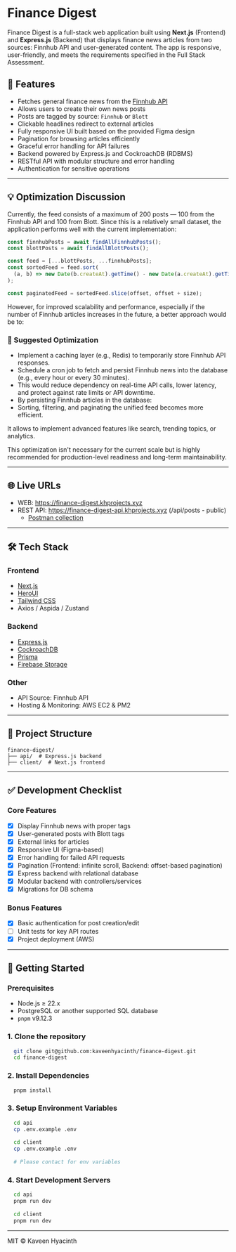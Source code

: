 # Finance Digest

Finance Digest is a full-stack web application built using **Next.js** (Frontend) and **Express.js** (Backend) that
displays finance news articles from two sources: Finnhub API and user-generated content. The app is responsive,
user-friendly, and meets the requirements specified in the Full Stack Assessment.

## 🧠 Features

- Fetches general finance news from the [Finnhub API](https://finnhub.io/docs/api/market-news)
- Allows users to create their own news posts
- Posts are tagged by source: `Finnhub` or `Blott`
- Clickable headlines redirect to external articles
- Fully responsive UI built based on the provided Figma design
- Pagination for browsing articles efficiently
- Graceful error handling for API failures
- Backend powered by Express.js and CockroachDB (RDBMS)
- RESTful API with modular structure and error handling
- Authentication for sensitive operations

---

## 💡 Optimization Discussion

Currently, the feed consists of a maximum of 200 posts — 100 from the Finnhub API and 100 from Blott. Since this is a
relatively small dataset, the application performs well with the current implementation:

``` ts
const finnhubPosts = await findAllFinnhubPosts();
const blottPosts = await findAllBlottPosts();

const feed = [...blottPosts, ...finnhubPosts];
const sortedFeed = feed.sort(
  (a, b) => new Date(b.createAt).getTime() - new Date(a.createAt).getTime(),
);

const paginatedFeed = sortedFeed.slice(offset, offset + size);
```

However, for improved scalability and performance, especially if the number of Finnhub articles increases in the future,
a better approach would be to:

### 🧠 Suggested Optimization

- Implement a caching layer (e.g., Redis) to temporarily store Finnhub API responses.
- Schedule a cron job to fetch and persist Finnhub news into the database (e.g., every hour or every 30 minutes).
- This would reduce dependency on real-time API calls, lower latency, and protect against rate limits or API downtime.
- By persisting Finnhub articles in the database:
- Sorting, filtering, and paginating the unified feed becomes more efficient.

It allows to implement advanced features like search, trending topics, or analytics.

This optimization isn't necessary for the current scale but is highly recommended for production-level readiness and
long-term maintainability.

---

## 🌐 Live URLs

- WEB: https://finance-digest.khprojects.xyz
- REST API: https://finance-digest-api.khprojects.xyz (/api/posts - public)
    - [Postman collection](https://drive.google.com/file/d/16COFN06emudF3xKMgN4t-d6gRVByJJ8W/view?usp=sharing)

---

## 🛠️ Tech Stack

### Frontend

- [Next.js](https://nextjs.org/)
- [HeroUI](https://www.heroui.com/)
- [Tailwind CSS](https://tailwindcss.com/)
- Axios / Aspida / Zustand

### Backend

- [Express.js](https://expressjs.com/)
- [CockroachDB](https://www.cockroachlabs.com/)
- [Prisma](https://www.prisma.io/)
- [Firebase Storage](https://firebase.google.com/docs/storage)

### Other

- API Source: Finnhub API
- Hosting & Monitoring: AWS EC2 & PM2

---

## 📁 Project Structure

```
finance-digest/
├── api/  # Express.js backend
├── client/  # Next.js frontend
```

---

## ✅ Development Checklist

### Core Features

- [x] Display Finnhub news with proper tags
- [x] User-generated posts with Blott tags
- [x] External links for articles
- [x] Responsive UI (Figma-based)
- [x] Error handling for failed API requests
- [x] Pagination (Frontend: infinite scroll, Backend: offset-based pagination)
- [x] Express backend with relational database
- [x] Modular backend with controllers/services
- [x] Migrations for DB schema

### Bonus Features

- [x] Basic authentication for post creation/edit
- [ ] Unit tests for key API routes
- [x] Project deployment (AWS)

---

## 🚀 Getting Started

### Prerequisites

- Node.js ≥ 22.x
- PostgreSQL or another supported SQL database
- `pnpm` v9.12.3

### 1. Clone the repository

```bash
  git clone git@github.com:kaveenhyacinth/finance-digest.git
  cd finance-digest
```

### 2. Install Dependencies

```bash
  pnpm install
```

### 3. Setup Environment Variables

  ```bash
    cd api
    cp .env.example .env
    
    cd client
    cp .env.example .env
    
    # Please contact for env variables
  ```

### 4. Start Development Servers

```bash
  cd api
  pnpm run dev
  
  cd client
  pnpm run dev
```

---

MIT © Kaveen Hyacinth
